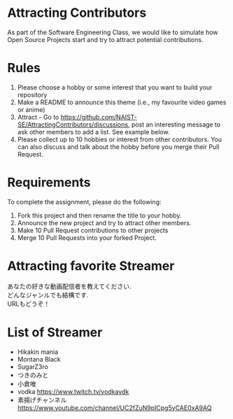 # Attracting Contributors
As part of the Software Engineering Class, we would like to simulate how Open Source Projects start and try to attract potential contributions.

# Rules

1. Please choose a hobby or some interest that you want to build your repository
2. Make a README to announce this theme (i.e., my favourite video games or anime)
3. Attract - Go to https://github.com/NAIST-SE/AttractingContributors/discussions, post an interesting message to ask other members to add a list. See example below.
4. Please collect up to 10 hobbies or interest from other contributors. You can also discuss and talk about the hobby before you merge their Pull Request.

# Requirements
To complete the assignment, please do the following:
1. Fork this project and then rename the title to your hobby. 
2. Announce the new project and try to attract other members.
3. Make 10 Pull Request contributions to other projects
4. Merge 10 Pull Requests into your forked Project.

# Attracting favorite Streamer
あなたの好きな動画配信者を教えてください.</br>
どんなジャンルでも結構です.</br>
URLもどうぞ！

# List of Streamer 
- Hikakin mania
- Montana Black
- SugarZ3ro
- つきのみと
- 小倉唯
- vodka https://www.twitch.tv/vodkavdk
- 素揚げチャンネル　https://www.youtube.com/channel/UC2fZuN9pICpg5yCAE0xA9AQ
